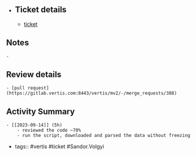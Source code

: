 - ## Ticket details
	- [ticket](https://gitlab.vertis.com:8443/vertis/mv2/-/issues/6870)
## Notes
	-
## Review details
	- [pull request](https://gitlab.vertis.com:8443/vertis/mv2/-/merge_requests/388)
## Activity Summary
	- [[2023-09-14]] (5h)
		- reviewed the code ~70%
		- run the script, downloaded and parsed the data without freezing
- tags:: #vertis #ticket #Sandor.Volgyi